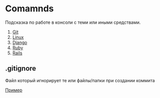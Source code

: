 # Comamnds 
Подсказка по работе в консоли с теми или иными средствами.

1. [Git](./Git/README.md)
2. [Linux](./Linux/README.md)
3. [Django](./Django/README.md)
4. [Ruby](./Ruby/README.md)
5. [Rails](./Rails/README.md)

## .gitignore
Файл который игнорирует те или файлы/папки при создании коммита

[Пример](.gitignore)
